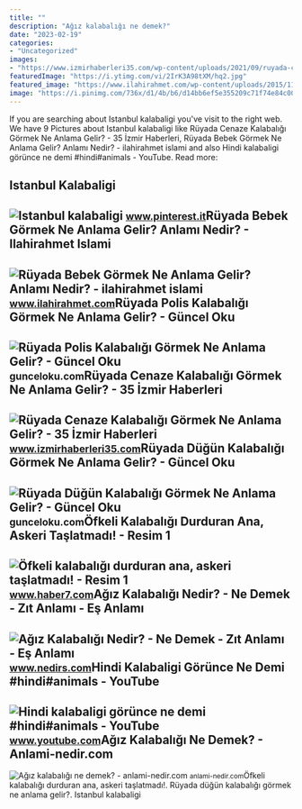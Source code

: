 ```yaml
---
title: ""
description: "Ağız kalabalığı ne demek?"
date: "2023-02-19"
categories:
- "Uncategorized"
images:
- "https://www.izmirhaberleri35.com/wp-content/uploads/2021/09/ruyada-cenaze-kalabaligi-gormek-ne-anlama-gelir.jpg"
featuredImage: "https://i.ytimg.com/vi/2IrK3A98tXM/hq2.jpg"
featured_image: "https://www.ilahirahmet.com/wp-content/uploads/2015/11/Rüyada-Bebek-Görmek-Ne-Anlama-Gelir.jpg"
image: "https://i.pinimg.com/736x/d1/4b/b6/d14bb6ef5e355209c71f74e84c009b2b--turkish-delight-istanbul.jpg"
---
```


If you are searching about Istanbul kalabaligi you've visit to the right web. We have 9 Pictures about Istanbul kalabaligi like Rüyada Cenaze Kalabalığı Görmek Ne Anlama Gelir? - 35 İzmir Haberleri, Rüyada Bebek Görmek Ne Anlama Gelir? Anlamı Nedir? - ilahirahmet islami and also Hindi kalabaligi görünce ne demi #hindi#animals - YouTube. Read more:

Istanbul Kalabaligi
-------------------

 ![Istanbul kalabaligi](https://i.pinimg.com/736x/d1/4b/b6/d14bb6ef5e355209c71f74e84c009b2b--turkish-delight-istanbul.jpg) <small>www.pinterest.it</small>Rüyada Bebek Görmek Ne Anlama Gelir? Anlamı Nedir? - Ilahirahmet Islami
-----------------------------------------------------------------------

 ![Rüyada Bebek Görmek Ne Anlama Gelir? Anlamı Nedir? - ilahirahmet islami](https://www.ilahirahmet.com/wp-content/uploads/2015/11/Rüyada-Bebek-Görmek-Ne-Anlama-Gelir.jpg) <small>www.ilahirahmet.com</small>Rüyada Polis Kalabalığı Görmek Ne Anlama Gelir? - Güncel Oku
------------------------------------------------------------

 ![Rüyada Polis Kalabalığı Görmek Ne Anlama Gelir? - Güncel Oku](https://gunceloku.com/uploads/ruyada-polis-kalabaligi-gormek-ne-anlama-gelir-640cda5e2140d.jpg) <small>gunceloku.com</small>Rüyada Cenaze Kalabalığı Görmek Ne Anlama Gelir? - 35 İzmir Haberleri
---------------------------------------------------------------------

 ![Rüyada Cenaze Kalabalığı Görmek Ne Anlama Gelir? - 35 İzmir Haberleri](https://www.izmirhaberleri35.com/wp-content/uploads/2021/09/ruyada-cenaze-kalabaligi-gormek-ne-anlama-gelir.jpg) <small>www.izmirhaberleri35.com</small>Rüyada Düğün Kalabalığı Görmek Ne Anlama Gelir? - Güncel Oku
------------------------------------------------------------

 ![Rüyada Düğün Kalabalığı Görmek Ne Anlama Gelir? - Güncel Oku](https://gunceloku.com/uploads/ruyada-dugun-kalabaligi-gormek-ne-anlama-gelir-63b47867ea45d.jpeg) <small>gunceloku.com</small>Öfkeli Kalabalığı Durduran Ana, Askeri Taşlatmadı! - Resim 1
------------------------------------------------------------

 ![Öfkeli kalabalığı durduran ana, askeri taşlatmadı! - Resim 1](https://i12.haber7.net/fotogaleri/haber7/album/ofkeli_kalabaligi_durduran_ana_askeri_taslatmadi_1419836179_5198.jpg) <small>www.haber7.com</small>Ağız Kalabalığı Nedir? - Ne Demek - Zıt Anlamı - Eş Anlamı
----------------------------------------------------------

 ![Ağız Kalabalığı Nedir? - Ne Demek - Zıt Anlamı - Eş Anlamı](https://www.nedirs.com/wp-content/uploads/2021/10/Agiz-Kalabaligi.jpg) <small>www.nedirs.com</small>Hindi Kalabaligi Görünce Ne Demi #hindi#animals - YouTube
---------------------------------------------------------

 ![Hindi kalabaligi görünce ne demi #hindi#animals - YouTube](https://i.ytimg.com/vi/2IrK3A98tXM/hq2.jpg) <small>www.youtube.com</small>Ağız Kalabalığı Ne Demek? - Anlami-nedir.com
--------------------------------------------

 ![Ağız kalabalığı ne demek? - anlami-nedir.com](http://anlami-nedir.com/resimler/2/agiz-kalabaligi.jpg) <small>anlami-nedir.com</small>Öfkeli kalabalığı durduran ana, askeri taşlatmadı!. Rüyada düğün kalabalığı görmek ne anlama gelir?. Istanbul kalabaligi
